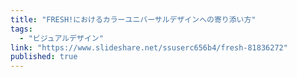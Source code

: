 ```yaml
---
title: "FRESH!におけるカラーユニバーサルデザインへの寄り添い方"
tags:
  - "ビジュアルデザイン"
link: "https://www.slideshare.net/ssuserc656b4/fresh-81836272"
published: true
---
```

